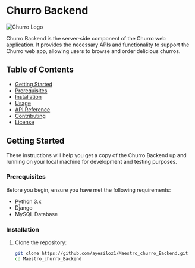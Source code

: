 # Churro Backend

![Churro Logo](churro_logo.png)

Churro Backend is the server-side component of the Churro web application. It provides the necessary APIs and functionality to support the Churro web app, allowing users to browse and order delicious churros.

## Table of Contents

- [Getting Started](#getting-started)
- [Prerequisites](#prerequisites)
- [Installation](#installation)
- [Usage](#usage)
- [API Reference](#api-reference)
- [Contributing](#contributing)
- [License](#license)

## Getting Started

These instructions will help you get a copy of the Churro Backend up and running on your local machine for development and testing purposes.

### Prerequisites

Before you begin, ensure you have met the following requirements:

- Python 3.x
- Django
- MySQL Database

### Installation

1. Clone the repository:

   ```bash
   git clone https://github.com/ayesiloz1/Maestro_churro_Backend.git
   cd Maestro_churro_Backend
